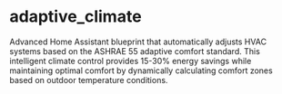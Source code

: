 # adaptive_climate
Advanced Home Assistant blueprint that automatically adjusts HVAC systems based on the ASHRAE 55 adaptive comfort standard. This intelligent climate control provides 15-30% energy savings while maintaining optimal comfort by dynamically calculating comfort zones based on outdoor temperature conditions.

